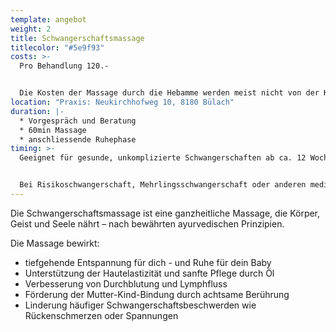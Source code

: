 ```yaml
---
template: angebot
weight: 2
title: Schwangerschaftsmassage
titlecolor: "#5e9f93"
costs: >-
  Pro Behandlung 120.-


  Die Kosten der Massage durch die Hebamme werden meist nicht von der Krankenkasse übernommen.
location: "Praxis: Neukirchhofweg 10, 8180 Bülach"
duration: |-
  * Vorgespräch und Beratung
  * 60min Massage
  * anschliessende Ruhephase
timing: >-
  Geeignet für gesunde, unkomplizierte Schwangerschaften ab ca. 12 Wochen


  Bei Risikoschwangerschaft, Mehrlingsschwangerschaft oder anderen medizinischen Belangen vorherige Besprechung und allenfalls Rücksprache mit dem/r Gynäkologen/-in
---
```

Die Schwangerschaftsmassage ist eine ganzheitliche Massage, die Körper, Geist und Seele nährt – nach bewährten ayurvedischen Prinzipien.

Die Massage bewirkt:

* tiefgehende Entspannung für dich - und Ruhe für dein Baby
* Unterstützung der Hautelastizität und sanfte Pflege durch Öl
* Verbesserung von Durchblutung und Lymphfluss
* Förderung der Mutter-Kind-Bindung durch achtsame Berührung
* Linderung häufiger Schwangerschaftsbeschwerden wie Rückenschmerzen oder Spannungen

